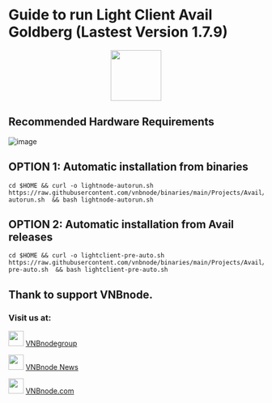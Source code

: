 # Guide to run Light Client Avail Goldberg (Lastest Version 1.7.9)
<p align="center">
  <img height="100" height="auto" src="https://github.com/vnbnode/binaries/blob/main/Projects/Avail/avail.png?raw=true">
</p>

## Recommended Hardware Requirements 
![image](https://github.com/vnbnode/VNBnode-Guides/assets/76662222/7449170a-c03a-4502-8ffb-26455e413e33)

## OPTION 1: Automatic installation from binaries
```
cd $HOME && curl -o lightnode-autorun.sh https://raw.githubusercontent.com/vnbnode/binaries/main/Projects/Avail/lightnode-autorun.sh  && bash lightnode-autorun.sh
```
## OPTION 2: Automatic installation from Avail releases
```
cd $HOME && curl -o lightclient-pre-auto.sh https://raw.githubusercontent.com/vnbnode/binaries/main/Projects/Avail/lightclient-pre-auto.sh  && bash lightclient-pre-auto.sh
```

## Thank to support VNBnode.
### Visit us at:

<img src="https://user-images.githubusercontent.com/50621007/183283867-56b4d69f-bc6e-4939-b00a-72aa019d1aea.png" width="30"/> <a href="https://t.me/VNBnodegroup" target="_blank">VNBnodegroup</a>

<img src="https://user-images.githubusercontent.com/50621007/183283867-56b4d69f-bc6e-4939-b00a-72aa019d1aea.png" width="30"/> <a href="https://t.me/Vnbnode" target="_blank">VNBnode News</a>

<img src="https://github.com/vnbnode/binaries/blob/main/Logo/VNBnode.jpg" width="30"/> <a href="https://VNBnode.com" target="_blank">VNBnode.com</a>
